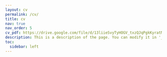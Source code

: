 ```yaml
---
layout: cv
permalink: /cv/
title: cv
nav: true
nav_order: 5
cv_pdf: https://drive.google.com/file/d/13liieSvyTyHOGV_txzQJqPgkKyratMM1/view?usp=sharing
description: This is a description of the page. You can modify it in '_pages/cv.md'. You can also change or remove the top pdf download button.
toc:
  sidebar: left
---
```

